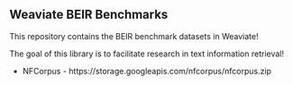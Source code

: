 <h2> Weaviate BEIR Benchmarks </h2>

This repository contains the BEIR benchmark datasets in Weaviate!

The goal of this library is to facilitate research in text information retrieval!

<ul>
<li> NFCorpus - https://storage.googleapis.com/nfcorpus/nfcorpus.zip </li>
</ul>
